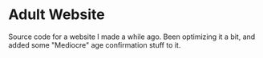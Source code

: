 # Adult Website
Source code for a website I made a while ago. Been optimizing it a bit, and added some "Mediocre" age confirmation stuff to it.
